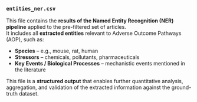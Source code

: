 ### `entities_ner.csv`

This file contains the **results of the Named Entity Recognition (NER) pipeline** applied to the pre-filtered set of articles.  
It includes all **extracted entities** relevant to Adverse Outcome Pathways (AOP), such as:

- **Species** – e.g., mouse, rat, human  
- **Stressors** – chemicals, pollutants, pharmaceuticals  
- **Key Events / Biological Processes** – mechanistic events mentioned in the literature  

This file is a **structured output** that enables further quantitative analysis, aggregation, and validation of the extracted information against the ground-truth dataset.
